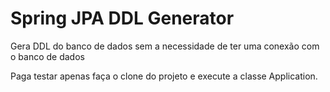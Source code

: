 # Spring JPA DDL Generator

Gera DDL do banco de dados sem a necessidade de ter uma conexão com o banco de dados  

Paga testar apenas faça o clone do projeto e execute a classe Application.
